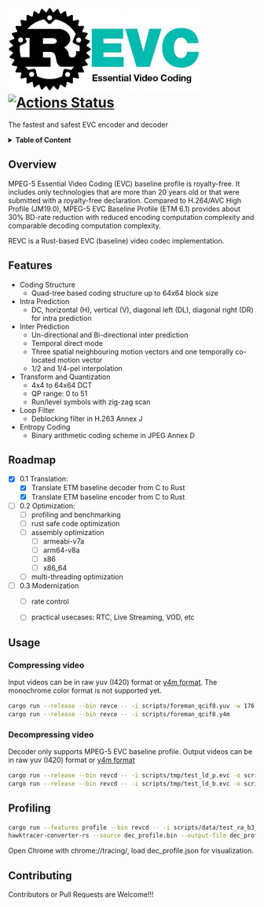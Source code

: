 # ![revc](doc/REVC.png) [![Actions Status](https://github.com/revcx/revc/workflows/revc/badge.svg?branch=master)](https://github.com/revcx/revc/actions) 

The fastest and safest EVC encoder and decoder

<details>
<summary><b>Table of Content</b></summary>

- [Overview](#overview)
- [Features](#features)
- [Roadmap](#roadmap)
- [Usage](#usage)
  - [Compressing video](#compressing-video)
  - [Decompressing video](#decompressing-video)
- [Contributing](#contributing)
</details>

## Overview
MPEG-5 Essential Video Coding (EVC) baseline profile is royalty-free. It includes only technologies that are more than 20 years old or that were submitted with a royalty-free declaration. 
Compared to H.264/AVC High Profile (JM19.0), MPEG-5 EVC Baseline Profile (ETM 6.1) provides about 30% BD-rate reduction with reduced encoding computation complexity and comparable decoding computation complexity.

REVC is a Rust-based EVC (baseline) video codec implementation.

## Features
* Coding Structure
  * Quad-tree based coding structure up to 64x64 block size
* Intra Prediction
  * DC, horizontal (H), vertical (V), diagonal left (DL), diagonal right (DR) for intra prediction
* Inter Prediction
  * Un-directional and Bi-directional inter prediction
  * Temporal direct mode
  * Three spatial neighbouring motion vectors and one temporally co-located motion vector
  * 1/2 and 1/4-pel interpolation
* Transform and Quantization
  * 4x4 to 64x64 DCT
  * QP range: 0 to 51
  * Run/level symbols with zig-zag scan
* Loop Filter
  * Deblocking filter in H.263 Annex J
* Entropy Coding
  * Binary arithmetic coding scheme in JPEG Annex D

## Roadmap
- [x] 0.1 Translation:
  - [x] Translate ETM baseline decoder from C to Rust
  - [x] Translate ETM baseline encoder from C to Rust		 
- [ ] 0.2 Optimization:
  - [ ] profiling and benchmarking
  - [ ] rust safe code optimization
  - [ ] assembly optimization
    - [ ] armeabi-v7a
    - [ ] arm64-v8a
    - [ ] x86
    - [ ] x86_64  
  - [ ] multi-threading optimization
- [ ] 0.3 Modernization
  - [ ] rate control
  - [ ] practical usecases: RTC, Live Streaming, VOD, etc


## Usage
### Compressing video
Input videos can be in raw yuv (I420) format or [y4m format](https://wiki.multimedia.cx/index.php/YUV4MPEG2). The monochrome color format is not supported yet.

```sh
cargo run --release --bin revce -- -i scripts/foreman_qcif8.yuv -w 176 -h 144 -z 30 -f 8 -q 27 -r scripts/tmp/rec.yuv --keyint 8 --ref_pic_gap_length 8 --skip 0 --disable_dbf --inter_slice_type 1 -o scripts/tmp/test_ld_p.evc -v
cargo run --release --bin revce -- -i scripts/foreman_qcif8.y4m                     -f 8 -q 27 -r scripts/tmp/rec.y4m --keyint 8 --ref_pic_gap_length 8 --skip 0               --inter_slice_type 0 -o scripts/tmp/test_ld_b.evc -v
```

### Decompressing video
Decoder only supports MPEG-5 EVC baseline profile. Output videos can be in raw yuv (I420) format or [y4m format](https://wiki.multimedia.cx/index.php/YUV4MPEG2)

```sh
cargo run --release --bin revcd -- -i scripts/tmp/test_ld_p.evc -o scripts/tmp/test.yuv -v
cargo run --release --bin revcd -- -i scripts/tmp/test_ld_b.evc -o scripts/tmp/test.y4m -v
```

## Profiling

```sh
cargo run --features profile --bin revcd -- -i scripts/data/test_ra_b3_q37.evc -o scripts/tmp/output.y4m -v
hawktracer-converter-rs --source dec_profile.bin --output-file dec_profile.json
```

Open Chrome with chrome://tracing/, load dec_profile.json for visualization.


## Contributing
Contributors or Pull Requests are Welcome!!!
